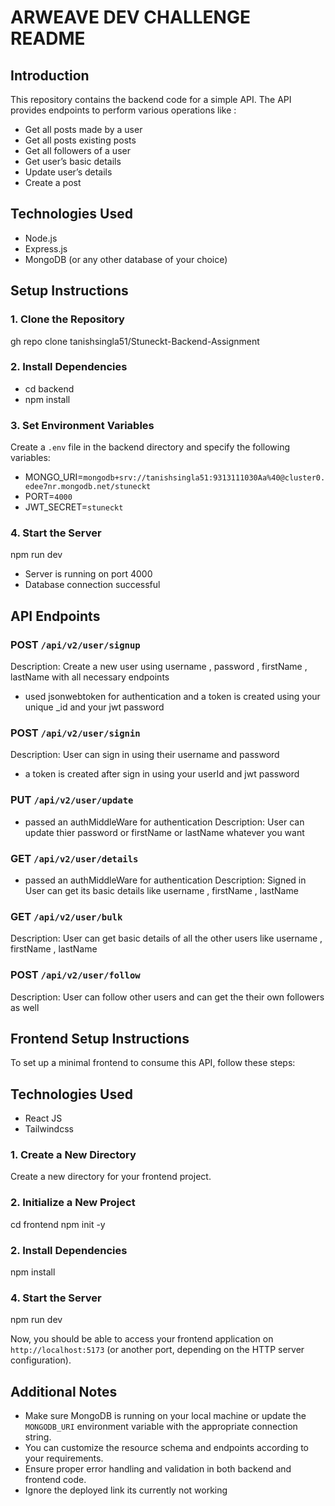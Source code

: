 # ARWEAVE DEV CHALLENGE README

## Introduction
This repository contains the backend code for a simple API. The API provides endpoints to perform various operations like :
- Get all posts made by a user
- Get all posts existing posts
- Get all followers of a user
- Get user’s basic details
- Update user’s details
- Create a post

## Technologies Used
- Node.js
- Express.js
- MongoDB (or any other database of your choice)

## Setup Instructions

### 1. Clone the Repository

gh repo clone tanishsingla51/Stuneckt-Backend-Assignment


### 2. Install Dependencies

- cd backend
- npm install

### 3. Set Environment Variables
Create a `.env` file in the backend directory and specify the following variables:

- MONGO_URI=`mongodb+srv://tanishsingla51:9313111030Aa%40@cluster0.edee7nr.mongodb.net/stuneckt`
- PORT=`4000`
- JWT_SECRET=`stuneckt`


### 4. Start the Server
 npm run dev 
- Server is running on port 4000
- Database connection successful

## API Endpoints

### POST `/api/v2/user/signup`
Description: Create a new user using username , password , firstName , lastName with all necessary endpoints 
- used jsonwebtoken for authentication and a token is created using your unique _id and your jwt password 

### POST `/api/v2/user/signin`
Description: User can sign in using their username and password
- a token is created after sign in using your userId and jwt password

### PUT `/api/v2/user/update`
- passed an authMiddleWare for authentication
Description: User can update thier password or firstName or lastName whatever you want 

### GET `/api/v2/user/details`
- passed an authMiddleWare for authentication
Description: Signed in User can get its basic details like username , firstName , lastName

### GET `/api/v2/user/bulk`
Description: User can get basic details of all the other users  like username , firstName , lastName

### POST `/api/v2/user/follow`
Description: User can follow other users and can get the their own followers as well


## Frontend Setup Instructions

To set up a minimal frontend to consume this API, follow these steps:

## Technologies Used
- React JS
- Tailwindcss

### 1. Create a New Directory
Create a new directory for your frontend project.

### 2. Initialize a New Project
cd frontend
npm init -y

### 2. Install Dependencies

npm install


### 4. Start the Server
 npm run dev 


Now, you should be able to access your frontend application on `http://localhost:5173` (or another port, depending on the HTTP server configuration).

## Additional Notes
- Make sure MongoDB is running on your local machine or update the `MONGODB_URI` environment variable with the appropriate connection string.
- You can customize the resource schema and endpoints according to your requirements.
- Ensure proper error handling and validation in both backend and frontend code.
- Ignore the deployed link its currently not working


